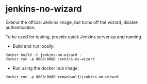 # jenkins-no-wizard
Extend the official Jenkins image, but turns off the wizard, disable authentication.

To be used for testing, provide quick Jenkins server up and running.


* Build and run locally:
```
docker build -t jenkins-no-wizard .
docker run -p 8080:8080 jenkins-no-wizard
```

* Run using the docker hub image:
```
docker run -p 8080:8080 remydewolf/jenkins-no-wizard
```
